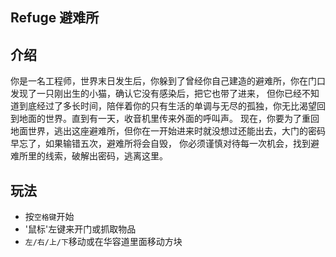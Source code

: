 ## Refuge 避难所

## 介绍
你是一名工程师，世界末日发生后，你躲到了曾经你自己建造的避难所，你在门口发现了一只刚出生的小猫，确认它没有感染后，把它也带了进来，
但你已经不知道到底经过了多长时间，陪伴着你的只有生活的单调与无尽的孤独，你无比渴望回到地面的世界。直到有一天，收音机里传来外面的呼叫声。
现在，你要为了重回地面世界，逃出这座避难所，但你在一开始进来时就没想过还能出去，大门的密码早忘了，如果输错五次，避难所将会自毁，
你必须谨慎对待每一次机会，找到避难所里的线索，破解出密码，逃离这里。

## 玩法

- 按`空格键`开始
- '鼠标'左键来开门或抓取物品
- `左/右/上/下`移动或在华容道里面移动方块

